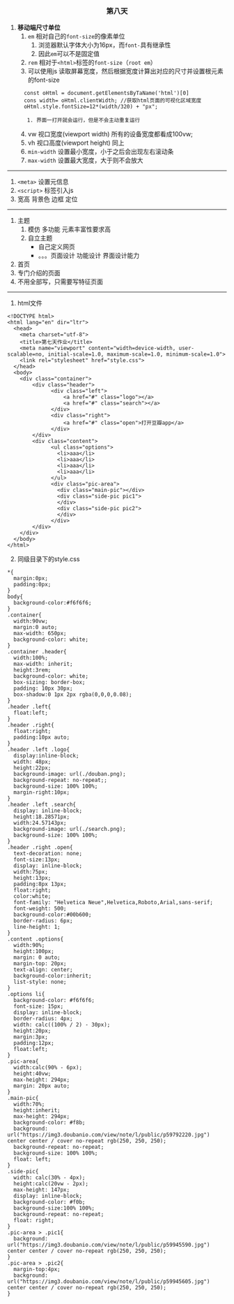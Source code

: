 ### <center>第八天</center>
1. **移动端尺寸单位**
    1. `em`  相对自己的`font-size`的像素单位
       1. 浏览器默认字体大小为16px，而`font-`具有继承性
       2. 因此`em`可以不是固定值
    2. `rem` 相对于`<html>`标签的`font-size`（`root em`）
    3. 可以使用js 读取屏幕宽度，然后根据宽度计算出对应的尺寸并设置根元素的font-size
    ```
      const oHtml = document.getElementsByTaName('html')[0]
      cons width= oHtml.clientWidth; //获取html页面的可视化区域宽度
      oHtml.style.fontSize=12*(width/320) + "px";
    ```
          1. 界面一打开就会运行，但是不会主动重复运行
    4. vw 视口宽度(viewport width) 所有的设备宽度都看成100vw;
    5. vh 视口高度(viewport height) 同上
    6. `min-width` 设置最小宽度，小于之后会出现左右滚动条
    7. `max-width` 设置最大宽度，大于则不会放大
---
1. `<meta>` 设置元信息
2. `<script>` 标签引入js
3. 宽高 背景色 边框 定位
---
1. 主题
   1. 模仿 多功能 元素丰富性要求高
   2. 自立主题
      + 自己定义网页
      + 。。。页面设计 功能设计 界面设计能力
2. 首页
3. 专门介绍的页面
4. 不用全部写，只需要写特征页面
---
1. html文件
```
<!DOCTYPE html>
<html lang="en" dir="ltr">
  <head>
    <meta charset="utf-8">
    <title>第七天作业</title>
    <meta name="viewport" content="width=device-width, user-scalable=no, initial-scale=1.0, maximum-scale=1.0, minimum-scale=1.0">
    <link rel="stylesheet" href="style.css">
  </head>
  <body>
    <div class="container">
        <div class="header">
              <div class="left">
                  <a href="#" class="logo"></a>
                  <a href="#" class="search"></a>
              </div>
              <div class="right">
                  <a href="#" class="open">打开豆瓣app</a>
              </div>
        </div>
        <div class="content">
              <ul class="options">
                <li>aaa</li>
                <li>aaa</li>
                <li>aaa</li>
                <li>aaa</li>
              </ul>
              <div class="pic-area">
                <div class="main-pic"></div>
                <div class="side-pic pic1">
                </div>
                <div class="side-pic pic2">
                </div>
              </div>
        </div>
    </div>
  </body>
</html>

```
2. 同级目录下的style.css
```
*{
  margin:0px;
  padding:0px;
}
body{
  background-color:#f6f6f6;
}
.container{
  width:90vw;
  margin:0 auto;
  max-width: 650px;
  background-color: white;
}
.container .header{
  width:100%;
  max-width: inherit;
  height:3rem;
  background-color: white;
  box-sizing: border-box;
  padding: 10px 30px;
  box-shadow:0 1px 2px rgba(0,0,0,0.08);
}
.header .left{
  float:left;
}
.header .right{
  float:right;
  padding:10px auto;
}
.header .left .logo{
  display:inline-block;
  width: 48px;
  height:22px;
  background-image: url(./douban.png);
  background-repeat: no-repeat;;
  background-size: 100% 100%;
  margin-right:10px;
}
.header .left .search{
  display: inline-block;
  height:18.28571px;
  width:24.57143px;
  background-image: url(./search.png);
  background-size: 100% 100%;
}
.header .right .open{
  text-decoration: none;
  font-size:13px;
  display: inline-block;
  width:75px;
  height:13px;
  padding:8px 13px;
  float:right;
  color:white;
  font-family: "Helvetica Neue",Helvetica,Roboto,Arial,sans-serif;
  font-weight: 500;
  background-color:#00b600;
  border-radius: 6px;
  line-height: 1;
}
.content .options{
  width:90%;
  height:100px;
  margin: 0 auto;
  margin-top: 20px;
  text-align: center;
  background-color:inherit;
  list-style: none;
}
.options li{
  background-color: #f6f6f6;
  font-size: 15px;
  display: inline-block;
  border-radius: 4px;
  width: calc((100% / 2) - 30px);
  height:20px;
  margin:3px;
  padding:12px;
  float:left;
}
.pic-area{
  width:calc(90% - 6px);
  height:40vw;
  max-height: 294px;
  margin: 20px auto;
}
.main-pic{
  width:70%;
  height:inherit;
  max-height: 294px;
  background-color: #f8b;
  background: url("https://img3.doubanio.com/view/note/l/public/p59792220.jpg") center center / cover no-repeat rgb(250, 250, 250);
  background-repeat: no-repeat;
  background-size: 100% 100%;
  float: left;
}
.side-pic{
  width: calc(30% - 4px);
  height:calc(20vw - 2px);
  max-height: 147px;
  display: inline-block;
  background-color: #f0b;
  background-size:100% 100%;
  background-repeat: no-repeat;
  float: right;
}
.pic-area > .pic1{
  background: url("https://img3.doubanio.com/view/note/l/public/p59945590.jpg") center center / cover no-repeat rgb(250, 250, 250);
}
.pic-area > .pic2{
  margin-top:4px;
  background: url("https://img3.doubanio.com/view/note/l/public/p59945605.jpg") center center / cover no-repeat rgb(250, 250, 250);
}

```

